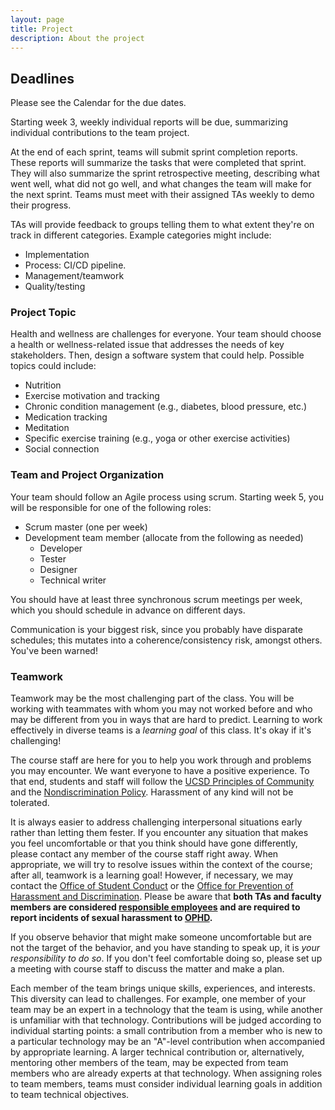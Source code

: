 ```yaml
---
layout: page
title: Project
description: About the project
---
```


## Deadlines

Please see the Calendar for the due dates.

Starting week 3, weekly individual reports will be due, summarizing individual contributions to the team project.

At the end of each sprint, teams will submit sprint completion reports. These reports will summarize the tasks that were completed that sprint. They will also summarize the sprint retrospective meeting, describing what went well, what did not go well, and what changes the team will make for the next sprint. Teams must meet with their assigned TAs weekly to demo their progress.

TAs will provide feedback to groups telling them to what extent they're on track in different categories. Example categories might include:

- Implementation
- Process: CI/CD pipeline.
- Management/teamwork
- Quality/testing

### Project Topic

Health and wellness are challenges for everyone. Your team should choose a health or wellness-related issue that addresses the needs of key stakeholders. Then, design a software system that could help. Possible topics could include:

- Nutrition
- Exercise motivation and tracking
- Chronic condition management (e.g., diabetes, blood pressure, etc.)
- Medication tracking
- Meditation
- Specific exercise training (e.g., yoga or other exercise activities)
- Social connection

### Team and Project Organization

Your team should follow an Agile process using scrum. Starting week 5, you will be responsible for one of the following roles:

- Scrum master (one per week)
- Development team member (allocate from the following as needed)
  - Developer
  - Tester
  - Designer
  - Technical writer

You should have at least three synchronous scrum meetings per week, which you should schedule in advance on different days.

Communication is your biggest risk, since you probably have disparate schedules; this mutates into a coherence/consistency risk, amongst others. You've been warned!

### Teamwork

Teamwork may be the most challenging part of the class. You will be working with teammates with whom you may not worked before and who may be different from you in ways that are hard to predict. Learning to work effectively in diverse teams is a _learning goal_ of this class. It's okay if it's challenging!

The course staff are here for you to help you work through and problems you may encounter. We want everyone to have a positive experience. To that end, students and staff will follow the [UCSD Principles of Community](https://ucsd.edu/about/principles.html) and the [Nondiscrimination Policy](https://ophd.ucsd.edu/policies-procedures/nps_student.html). Harassment of any kind will not be tolerated.

It is always easier to address challenging interpersonal situations early rather than letting them fester. If you encounter any situation that makes you feel uncomfortable or that you think should have gone differently, please contact any member of the course staff right away. When appropriate, we will try to resolve issues within the context of the course; after all, teamwork is a learning goal! However, if necessary, we may contact the [Office of Student Conduct](https://studentconduct.ucsd.edu) or the [Office for Prevention of Harassment and Discrimination](https://ophd.ucsd.edu). Please be aware that **both TAs and faculty members are considered [responsible employees](https://ophd.ucsd.edu/resources/Responsible-Employee-FAQs.pdf) and are required to report incidents of sexual harassment to [OPHD](https://ophd.ucsd.edu).**

If you observe behavior that might make someone uncomfortable but are not the target of the behavior, and you have standing to speak up, it is _your responsibility to do so_. If you don't feel comfortable doing so, please set up a meeting with course staff to discuss the matter and make a plan.

Each member of the team brings unique skills, experiences, and interests. This diversity can lead to challenges. For example, one member of your team may be an expert in a technology that the team is using, while another is unfamiliar with that technology. Contributions will be judged according to individual starting points: a small contribution from a member who is new to a particular technology may be an "A"-level contribution when accompanied by appropriate learning. A larger technical contribution or, alternatively, mentoring other members of the team, may be expected from team members who are already experts at that technology. When assigning roles to team members, teams must consider individual learning goals in addition to team technical objectives.
